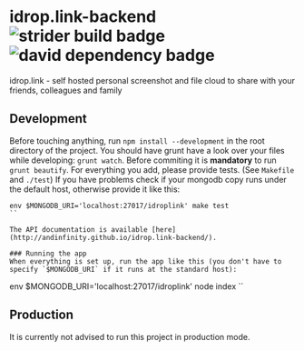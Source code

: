 # idrop.link-backend ![strider build badge](http://ci.andinfinity.de/andinfinity/idrop.link-backend/badge?branch=master) ![david dependency badge](https://david-dm.org/andinfinity/idrop.link-backend.svg)
idrop.link - self hosted personal screenshot and file cloud to share with your friends, colleagues and family

## Development
Before touching anything, run `npm install --development` in the root directory of the project. You should have grunt have a look over your files while developing: `grunt watch`. Before commiting it is **mandatory** to run `grunt beautify`.
For everything you add, please provide tests. (See `Makefile` and `./test`) If you have problems check if your mongodb copy runs under the default host, otherwise provide it like this:
```
env $MONGODB_URI='localhost:27017/idroplink' make test
``

The API documentation is available [here](http://andinfinity.github.io/idrop.link-backend/).

### Running the app
When everything is set up, run the app like this (you don't have to specify `$MONGODB_URI` if it runs at the standard host):

```
env $MONGODB_URI='localhost:27017/idroplink' node index
``

## Production
It is currently not advised to run this project in production mode.
